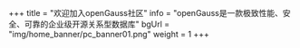 +++
title = "欢迎加入openGauss社区"
info = "openGauss是一款极致性能、安全、可靠的企业级开源关系型数据库"
bgUrl = "img/home_banner/pc_banner01.png"
weight =  1
+++
